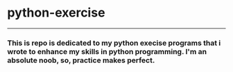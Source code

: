 # python-exercise
---
### This is repo is dedicated to my python execise programs that i wrote to enhance my skills in python programming. I'm an absolute noob, so, practice makes perfect.
